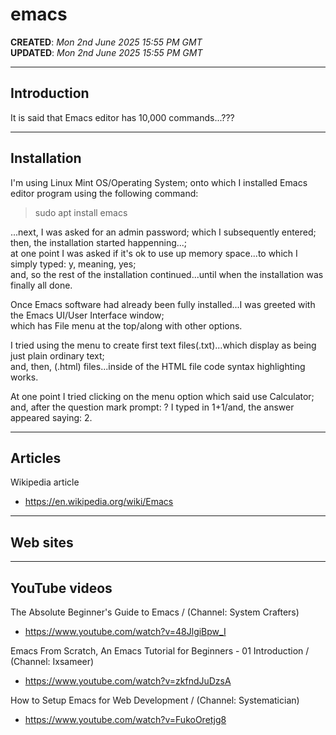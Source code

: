# emacs

**CREATED**: *Mon 2nd June 2025 15:55 PM GMT*  
**UPDATED**: *Mon 2nd June 2025 15:55 PM GMT*  

-----

## Introduction

It is said that Emacs editor has 10,000 commands...???

-----

## Installation

I'm using Linux Mint OS/Operating System; onto which I installed Emacs editor program using the following command:

> sudo apt install emacs

...next, I was asked for an admin password; which I subsequently entered;   
then, the installation started happenning...;  
at one point I was asked if it's ok to use up memory space...to which I simply typed: y, meaning, yes;  
and, so the rest of the installation continued...until when the installation was finally all done.  

Once Emacs software had already been fully installed...I was greeted with the Emacs UI/User Interface window;  
which has File menu at the top/along with other options.  

I tried using the menu to create first text files(.txt)...which display as being just plain ordinary text;      
and, then, (.html) files...inside of the HTML file code syntax highlighting works.  

At one point I tried clicking on the menu option which said use Calculator;  
and, after the question mark prompt: ? I typed in 1+1/and, the answer appeared saying: 2.  

-----

## Articles

Wikipedia article  
- https://en.wikipedia.org/wiki/Emacs  

-----

## Web sites

-----

## YouTube videos

The Absolute Beginner's Guide to Emacs / (Channel: System Crafters)  
- https://www.youtube.com/watch?v=48JlgiBpw_I

Emacs From Scratch, An Emacs Tutorial for Beginners - 01 Introduction / (Channel: Ixsameer)  
- https://www.youtube.com/watch?v=zkfndJuDzsA

How to Setup Emacs for Web Development / (Channel: Systematician)  
- https://www.youtube.com/watch?v=FukoOretjg8  


  
